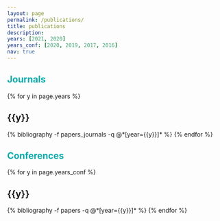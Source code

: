 ```yaml
---
layout: page
permalink: /publications/
title: publications
description: 
years: [2021, 2020]
years_conf: [2020, 2019, 2017, 2016]
nav: true
---
```



## <span style="color:#00aaaa"> **Journals** </span> ## 

<div class="publications">

{% for y in page.years %}
  <h2 class="year">{{y}}</h2>
  {% bibliography -f papers_journals -q @*[year={{y}}]* %}
{% endfor %}

</div>



## <span style="color:#00aaaa">**Conferences**</span> ##

<div class="publications">

{% for y in page.years_conf %}
  <h2 class="year">{{y}}</h2>
  {% bibliography -f papers -q @*[year={{y}}]* %}
{% endfor %}

</div>
